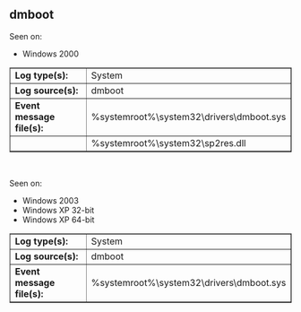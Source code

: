 ## dmboot

Seen on:
* Windows 2000

<table border="1" class="docutils">
  <tbody>
    <tr>
      <td><b>Log type(s):</b></td>
      <td>System</td>
    </tr>
    <tr>
      <td><b>Log source(s):</b></td>
      <td>dmboot</td>
    </tr>
    <tr>
      <td><b>Event message file(s):</b></td>
      <td>%systemroot%\system32\drivers\dmboot.sys</td>
    </tr>
    <tr>
      <td>&nbsp;</td>
      <td>%systemroot%\system32\sp2res.dll</td>
    </tr>
  </tbody>
</table>

&nbsp;

Seen on:
* Windows 2003
* Windows XP 32-bit
* Windows XP 64-bit

<table border="1" class="docutils">
  <tbody>
    <tr>
      <td><b>Log type(s):</b></td>
      <td>System</td>
    </tr>
    <tr>
      <td><b>Log source(s):</b></td>
      <td>dmboot</td>
    </tr>
    <tr>
      <td><b>Event message file(s):</b></td>
      <td>%systemroot%\system32\drivers\dmboot.sys</td>
    </tr>
  </tbody>
</table>

&nbsp;

